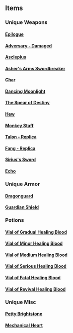 ## Items

### Unique Weapons

#### [Epilogue](UniqueWeapons/Epilogue/Epilogue.md)

#### [Adversary - Damaged](UniqueWeapons/Adversary-Damaged/Adversary-Damaged.md)

#### [Asclepius](UniqueWeapons/Asclepius/Asclepius.md)

#### [Asher&#39;s Arms Swordbreaker](UniqueWeapons/Asher'sArmsSwordbreaker/Asher'sArmsSwordbreaker.md)

#### [Char](UniqueWeapons/Char/Char.md)

#### [Dancing Moonlight](UniqueWeapons/DancingMoonlight/DancingMoonlight.md)

#### [The Spear of Destiny](UniqueWeapons/TheSpearOfDestiny/TheSpearOfDestiny.md)

#### [Hew](UniqueWeapons/Hew/Hew.md)

#### [Monkey Staff](UniqueWeapons/MonkeyStaff/MonkeyStaff.md)

#### [Talon - Replica](UniqueWeapons/Talon-Replica/Talon-Replica.md)

#### [Fang - Replica](UniqueWeapons/Fang-Replica/Fang-Replica.md)

#### [Sirius&#39;s Sword](UniqueWeapons/Siruis'sSword/Sirius'sSword.md)

#### [Echo](UniqueWeapons/Echo/Echo.md)

### Unique Armor

#### [Dragonguard](UniqueArmor/Dragonguard/Dragonguard.md)

#### [Guardian Shield](UniqueArmor/GuardianShield/GuardianShield.md)

### Potions

#### [Vial of Gradual Healing Blood](Potions/VialOfGradualHealingBlood/VialOfGradualHealingBlood.md)

#### [Vial of Minor Healing Blood](Potions/VialOfMinorHealingBlood/VialOfMinorHealingBlood.md)

#### [Vial of Medium Healing Blood](Potions/VialOfMediumHealingBlood/VialOfMediumHealingBlood.md)

#### [Vial of Serious Healing Blood](Potions/VialOfSeriousHealingBlood/VialOfSeriousHealingBlood.md)

#### [Vial of Fatal Healing Blood](Potions/VialOfFatalHealingBlood/VialOfFatalHealingBlood.md)

#### [Vial of Revival Healing Blood](Potions/VialOfRevivalHealingBlood/VialOfRevivalHealingBlood.md)

### Unique Misc

#### [Petty Brightstone](UniqueMisc/PettyBrightstone/PettyBrightstone.md)

#### [Mechanical Heart](UniqueMisc/MechanicalHeart/MechanicalHeart.md)
